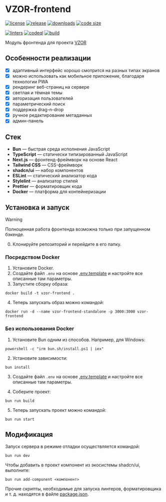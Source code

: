 # VZOR-frontend

[![license](https://img.shields.io/github/license/code-418-dpr/VZOR-frontend)](https://opensource.org/licenses/MIT)
[![release](https://img.shields.io/github/v/release/code-418-dpr/VZOR-frontend?include_prereleases)](https://github.com/code-418-dpr/VZOR-frontend/releases)
[![downloads](https://img.shields.io/github/downloads/code-418-dpr/VZOR-frontend/total)](https://github.com/code-418-dpr/VZOR-frontend/releases)
[![code size](https://img.shields.io/github/languages/code-size/code-418-dpr/VZOR-frontend.svg)](https://github.com/code-418-dpr/VZOR-frontend)

[![linters](https://github.com/code-418-dpr/VZOR-frontend/actions/workflows/linters.yaml/badge.svg)](https://github.com/code-418-dpr/VZOR-frontend/actions/workflows/linters.yaml)
[![codeql](https://github.com/code-418-dpr/VZOR-frontend/actions/workflows/codeql.yaml/badge.svg)](https://github.com/code-418-dpr/VZOR-frontend/actions/workflows/codeql.yaml)
[![build](https://github.com/code-418-dpr/VZOR-frontend/actions/workflows/build.yaml/badge.svg)](https://github.com/code-418-dpr/VZOR-frontend/actions/workflows/build.yaml)

Модуль фронтенда для проекта [VZOR](https://github.com/code-418-dpr/VZOR)

## Особенности реализации

- [x] адаптивный интерфейс хорошо смотрится на разных типах экранов
- [x] можно использовать как мобильное приложение, благодаря технологии PWA
- [x] рендеринг веб-страниц на сервере
- [x] светлая и тёмная темы
- [x] авторизация пользователей
- [x] параметрический поиск
- [x] поддержка drag-n-drop
- [x] ручное редактирование метаданных
- [x] админ-панель

## Стек

- **Bun** — быстрая среда исполнения JavaScript
- **TypeScript** — статически типизированный JavaScript
- **Next.js** — фронтенд-фреймворк на основе React
- **Tailwind CSS** — CSS-фреймворк
- **shadcn/ui** — набор компонентов
- **ESLint** — статический анализатор кода
- **Stylelint** — анализатор стилей
- **Prettier** — форматировщик кода
- **Docker** — платформа для контейнеризации

## Установка и запуск

> [!WARNING]
> Полноценная работа фронтенда возможна только при запущенном бэкенде.

0. Клонируйте репозиторий и перейдите в его папку.

### Посредством Docker

1. Установите Docker.
2. Создайте файл `.env` на основе [.env.template](.env.template) и настройте все описанные там параметры.
3. Запустите сборку образа:

```shell
docker build -t vzor-frontend .
```

4. Теперь запускать образ можно командой:

```shell
docker run -d --name vzor-frontend-standalone -p 3000:3000 vzor-frontend
```

### Без использования Docker

1. Установите Bun одним из способов. Например, для Windows:

```shell
powershell -c "irm bun.sh/install.ps1 | iex"
```

2. Установите зависимости:

```shell
bun install
```

3. Создайте файл `.env` на основе [.env.template](.env.template) и настройте все описанные там параметры.

4. Соберите проект:

```shell
bun run build
```

5. Теперь запускать проект можно командой:

```shell
bun run start
```

## Модификация

Запуск сервера в режиме отладки осуществляется командой:

```shell
bun run dev
```

Чтобы добавить в проект компонент из экосистемы shadcn/ui, выполните:

```shell
bun run add-component <компонент>
```

Прочие скрипты, необходимые для запуска линтеров, форматировщика и т. д. находятся в
файле [package.json](./package.json).
